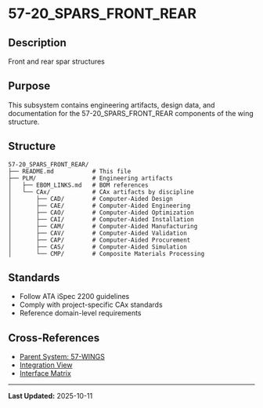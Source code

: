 # 57-20_SPARS_FRONT_REAR

## Description

Front and rear spar structures

## Purpose

This subsystem contains engineering artifacts, design data, and documentation for the 57-20_SPARS_FRONT_REAR components of the wing structure.

## Structure

```
57-20_SPARS_FRONT_REAR/
├── README.md           # This file
├── PLM/                # Engineering artifacts
│   ├── EBOM_LINKS.md   # BOM references
│   └── CAx/            # CAx artifacts by discipline
│       ├── CAD/        # Computer-Aided Design
│       ├── CAE/        # Computer-Aided Engineering
│       ├── CAO/        # Computer-Aided Optimization
│       ├── CAI/        # Computer-Aided Installation
│       ├── CAM/        # Computer-Aided Manufacturing
│       ├── CAV/        # Computer-Aided Validation
│       ├── CAP/        # Computer-Aided Procurement
│       ├── CAS/        # Computer-Aided Simulation
│       └── CMP/        # Composite Materials Processing
```

## Standards

- Follow ATA iSpec 2200 guidelines
- Comply with project-specific CAx standards
- Reference domain-level requirements

## Cross-References

- [Parent System: 57-WINGS](../../README.md)
- [Integration View](../../INTEGRATION_VIEW.md)
- [Interface Matrix](../../INTERFACE_MATRIX/)

---

**Last Updated:** 2025-10-11
